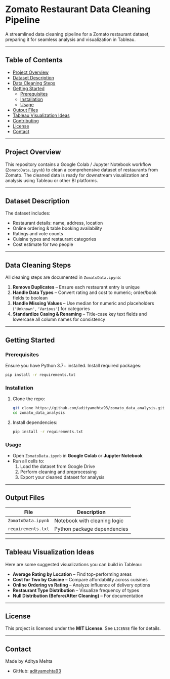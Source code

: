 # Zomato Restaurant Data Cleaning Pipeline

A streamlined data cleaning pipeline for a Zomato restaurant dataset, preparing it for seamless analysis and visualization in Tableau.

---

## Table of Contents
- [Project Overview](#project-overview)
- [Dataset Description](#dataset-description)
- [Data Cleaning Steps](#data-cleaning-steps)
- [Getting Started](#getting-started)
  - [Prerequisites](#prerequisites)
  - [Installation](#installation)
  - [Usage](#usage)
- [Output Files](#output-files)
- [Tableau Visualization Ideas](#tableau-visualization-ideas)
- [Contributing](#contributing)
- [License](#license)
- [Contact](#contact)

---

## Project Overview
This repository contains a Google Colab / Jupyter Notebook workflow (`ZomatoData.ipynb`) to clean a comprehensive dataset of restaurants from Zomato. The cleaned data is ready for downstream visualization and analysis using Tableau or other BI platforms.

---

## Dataset Description
The dataset includes:
- Restaurant details: name, address, location
- Online ordering & table booking availability
- Ratings and vote counts
- Cuisine types and restaurant categories
- Cost estimate for two people

---

## Data Cleaning Steps
All cleaning steps are documented in `ZomatoData.ipynb`:

1. **Remove Duplicates** – Ensure each restaurant entry is unique  
2. **Handle Data Types** – Convert rating and cost to numeric; order/book fields to boolean  
3. **Handle Missing Values** – Use median for numeric and placeholders (`'Unknown'`, `'Various'`) for categories  
4. **Standardize Casing & Renaming** – Title-case key text fields and lowercase all column names for consistency

---

## Getting Started

### Prerequisites
Ensure you have Python 3.7+ installed. Install required packages:

```bash
pip install -r requirements.txt
```

### Installation
1. Clone the repo:
   ```bash
   git clone https://github.com/adityamehta93/zomato_data_analysis.git
   cd zomato_data_analysis
   ```
2. Install dependencies:
   ```bash
   pip install -r requirements.txt
   ```

### Usage
- Open `ZomatoData.ipynb` in **Google Colab** or **Jupyter Notebook**
- Run all cells to:
  1. Load the dataset from Google Drive
  2. Perform cleaning and preprocessing
  3. Export your cleaned dataset for analysis

---

## Output Files

| File                          | Description                                  |
|-------------------------------|----------------------------------------------|
| `ZomatoData.ipynb`            | Notebook with cleaning logic                 |
| `requirements.txt`            | Python package dependencies                  |

---

## Tableau Visualization Ideas

Here are some suggested visualizations you can build in Tableau:

- **Average Rating by Location** – Find top-performing areas  
- **Cost for Two by Cuisine** – Compare affordability across cuisines  
- **Online Ordering vs Rating** – Analyze influence of delivery options  
- **Restaurant Type Distribution** – Visualize frequency of types  
- **Null Distribution (Before/After Cleaning)** – For documentation  

---

## License

This project is licensed under the **MIT License**. See `LICENSE` file for details.

---

## Contact

Made by Aditya Mehta  
- GitHub: [adityamehta93](https://github.com/adityamehta93/)